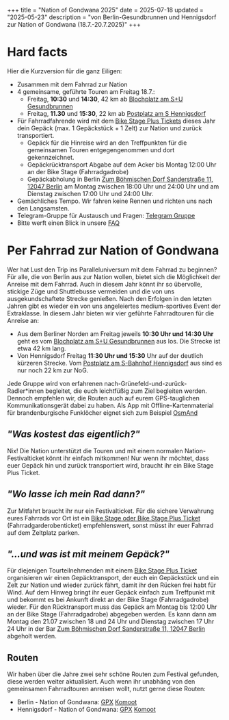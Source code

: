 +++
title = "Nation of Gondwana 2025"
date = 2025-07-18
updated = "2025-05-23"
description = "von Berlin-Gesundbrunnen und Hennigsdorf zur Nation of Gondwana (18.7.-20.7.2025)"
+++

# Hard facts
Hier die Kurzversion für die ganz Eiligen:
- Zusammen mit dem Fahrrad zur Nation
- 4 gemeinsame, geführte Touren am Freitag 18.7.:
    - Freitag, **10:30** und **14:30**, 42 km ab [Blochplatz am S+U Gesundbrunnen](https://www.openstreetmap.org/?mlat=52.54940&mlon=13.38590#map=19/52.54940/13.38590)
    - Freitag, **11.30** und **15:30**, 22 km ab [Postplatz am S Hennigsdorf](https://www.openstreetmap.org/?mlat=52.63762&mlon=13.20489#map=18/52.63762/13.20489)
- Für Fahrradfahrende wird mit dem  [Bike Stage Plus Tickets](https://www.tixforgigs.com/de-DE/Event/64625/nation-of-gondwana-2025-waldsee-bei-grunefeld-grunefeld-bei-schonwalde) dieses Jahr dein Gepäck (max. 1 Gepäckstück + 1 Zelt) zur Nation und zurück transportiert.
    - Gepäck für die Hinreise wird an den Treffpunkten für die gemeinsamen Touren entgegengenommen und dort gekennzeichnet.
    - Gepäckrücktransport Abgabe auf dem Acker bis Montag 12:00 Uhr an der Bike Stage (Fahrradgadrobe)
    - Gepäckabholung in Berlin [Zum Böhmischen Dorf Sanderstraße 11, 12047 Berlin](https://g.co/kgs/RsFappL) am Montag zwischen 18:00 Uhr und 24:00 Uhr und am Dienstag zwischen 17:00 Uhr und 24:00 Uhr.
- Gemächliches Tempo. Wir fahren keine Rennen und richten uns nach den Langsamsten.
- Telegram-Gruppe für Austausch und Fragen: [Telegram Gruppe](https://t.me/+XsqBDVuJKdsyMWUy)
- Bitte werft einen Blick in unsere [FAQ](/faq)

# Per Fahrrad zur Nation of Gondwana
Wer hat Lust den Trip ins Paralleluniversum mit dem Fahrrad zu beginnen? Für alle, die von Berlin aus zur Nation wollen, bietet sich die Möglichkeit der Anreise mit dem Fahrrad. Auch in diesem Jahr könnt ihr so übervolle, stickige Züge und Shuttlebusse vermeiden und die von uns ausgekundschaftete Strecke genießen.
Nach den Erfolgen in den letzten Jahren gibt es wieder ein von uns angeleiertes medium-sportives Event der Extraklasse. In diesem Jahr bieten wir vier geführte Fahrradtouren für die Anreise an:

- Aus dem Berliner Norden am Freitag jeweils **10:30 Uhr und 14:30 Uhr** geht es vom [Blochplatz am S+U Gesundbrunnen](https://www.openstreetmap.org/?mlat=52.54940&mlon=13.38590#map=19/52.54940/13.38590) aus los. Die Strecke ist etwa 42 km lang.
- Von Hennigsdorf Freitag **11:30 Uhr und 15:30** Uhr auf der deutlich kürzeren Strecke. Vom [Postplatz am S-Bahnhof Hennigsdorf](https://www.openstreetmap.org/?mlat=52.63762&mlon=13.20489#map=18/52.63762/13.20489) aus sind es nur noch 22 km zur NoG.

Jede Gruppe wird von erfahrenen nach-Grünefeld-und-zurück-Radler*innen begleitet, die euch leichtfüßig zum Ziel begleiten werden. Dennoch empfehlen wir, die Routen auch auf eurem GPS-tauglichen Kommunikationsgerät dabei zu haben. Als App mit Offline-Kartenmaterial für brandenburgische Funklöcher eignet sich zum Beispiel [OsmAnd](https://osmand.net/)

## _**"Was kostest das eigentlich?"**_  
Nix! Die Nation unterstützt die Touren und mit einem normalen Nation-Festivalticket könnt ihr einfach mitkommen! Nur wenn ihr möchtet, dass euer Gepäck hin und zurück transportiert wird, braucht ihr ein Bike Stage Plus Ticket.

## _**"Wo lasse ich mein Rad dann?"**_  
Zur Mitfahrt braucht ihr nur ein Festivalticket. Für die sichere Verwahrung eures Fahrrads vor Ort ist ein [Bike Stage oder Bike Stage Plus Ticket](https://www.tixforgigs.com/de-DE/Event/64625/nation-of-gondwana-2025-waldsee-bei-grunefeld-grunefeld-bei-schonwalde) (Fahrradgarderobenticket) empfehlenswert, sonst müsst ihr euer Fahrrad auf dem Zeltplatz parken.

## _**"...und was ist mit meinem Gepäck?"**_  
Für diejenigen Tourteilnehmenden mit einem  [Bike Stage Plus Ticket](https://www.tixforgigs.com/de-DE/Event/64625/nation-of-gondwana-2025-waldsee-bei-grunefeld-grunefeld-bei-schonwalde) organisieren wir einen Gepäcktransport, der euch ein Gepäckstück und ein Zelt zur Nation und wieder zurück fährt, damit ihr den Rücken frei habt für Wind.  Auf dem Hinweg bringt ihr euer Gepäck einfach zum Treffpunkt mit und bekommt es bei Ankunft direkt an der Bike Stage (Fahrradgadrobe) wieder. Für den Rücktransport muss das Gepäck am Montag bis 12:00 Uhr an der Bike Stage (Fahrradgadrobe) abgegeben werden. Es kann dann am Montag den 21.07 zwischen 18 und 24 Uhr und Dienstag zwischen 17 Uhr 24 Uhr in der Bar [Zum Böhmischen Dorf Sanderstraße 11, 12047 Berlin ](https://g.co/kgs/RsFappL) abgeholt werden.

## Routen
Wir haben über die Jahre zwei sehr schöne Routen zum Festival gefunden, diese werden weiter aktualisiert. Auch wenn ihr unabhäng von den gemeinsamen Fahrradtouren anreisen wollt, nutzt gerne diese Routen:
- Berlin - Nation of Gondwana: [GPX](/routes/nog/berlin-nog25.gpx) [Komoot](https://www.komoot.de/tour/411300513?share_token=aciq15fns0Rq2vZ6X0RawVUbwtjf9GdDD0o5OA4W4Zae0zkWZ7&ref=wtd)
- Hennigsdorf - Nation of Gondwana: [GPX](/routes/nog/hennigsdorf-nog25.gpx) [Komoot](https://www.komoot.de/tour/411302440?share_token=a1kX8DDfPKZkiTWpG3mDCfmOOAhfXs6VDJTtrF71WDLwOosw4f&ref=wtd)

